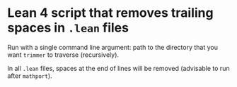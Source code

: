 # Lean 4 script that removes trailing spaces in `.lean` files

Run with a single command line argument: path to the directory that you want `trimmer` to traverse (recursively).

In all `.lean` files, spaces at the end of lines will be removed (advisable to run after `mathport`).
